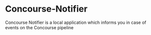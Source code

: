 # Concourse-Notifier
Concourse Notifier is a local application which informs you in case of events on the Concourse pipeline
